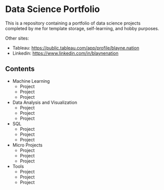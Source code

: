 # Data Science Portfolio
This is a repository containing a portfolio of data science projects completed by me for template storage, self-learning, and hobby purposes.

Other sites:
- Tableau: https://public.tableau.com/app/profile/blayne.nation
- Linkedin: https://www.linkedin.com/in/blaynenation

## Contents
- Machine Learning
  - Project
  - Project
  - Project
- Data Analysis and Visualization
  - Project
  - Project
  - Project
- SQL
  - Project
  - Project
  - Project
- Micro Projects
  - Project
  - Project
  - Project
- Tools
  - Project
  - Project
  - Project
